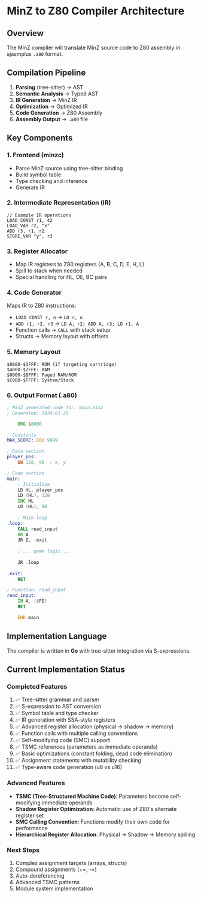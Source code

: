 # MinZ to Z80 Compiler Architecture

## Overview

The MinZ compiler will translate MinZ source code to Z80 assembly in sjasmplus `.a80` format.

## Compilation Pipeline

1. **Parsing** (tree-sitter) → AST
2. **Semantic Analysis** → Typed AST
3. **IR Generation** → MinZ IR
4. **Optimization** → Optimized IR
5. **Code Generation** → Z80 Assembly
6. **Assembly Output** → `.a80` file

## Key Components

### 1. Frontend (minzc)
- Parse MinZ source using tree-sitter binding
- Build symbol table
- Type checking and inference
- Generate IR

### 2. Intermediate Representation (IR)
```
// Example IR operations
LOAD_CONST r1, 42
LOAD_VAR r2, "x"
ADD r3, r1, r2
STORE_VAR "y", r3
```

### 3. Register Allocator
- Map IR registers to Z80 registers (A, B, C, D, E, H, L)
- Spill to stack when needed
- Special handling for HL, DE, BC pairs

### 4. Code Generator
Maps IR to Z80 instructions:
- `LOAD_CONST r, n` → `LD r, n`
- `ADD r1, r2, r3` → `LD A, r2; ADD A, r3; LD r1, A`
- Function calls → `CALL` with stack setup
- Structs → Memory layout with offsets

### 5. Memory Layout
```
$0000-$3FFF: ROM (if targeting cartridge)
$4000-$7FFF: RAM
$8000-$BFFF: Paged RAM/ROM
$C000-$FFFF: System/Stack
```

### 6. Output Format (.a80)
```asm
; MinZ generated code for: main.minz
; Generated: 2024-01-20

    ORG $8000

; Constants
MAX_SCORE: EQU 9999

; Data section
player_pos:
    DW 128, 96  ; x, y

; Code section
main:
    ; Initialize
    LD HL, player_pos
    LD (HL), 128
    INC HL
    LD (HL), 96
    
    ; Main loop
.loop:
    CALL read_input
    OR A
    JR Z, .exit
    
    ; ... game logic ...
    
    JR .loop
    
.exit:
    RET

; Function: read_input
read_input:
    IN A, ($FE)
    RET

    END main
```

## Implementation Language

The compiler is written in **Go** with tree-sitter integration via S-expressions.

## Current Implementation Status

### Completed Features
1. ✅ Tree-sitter grammar and parser
2. ✅ S-expression to AST conversion
3. ✅ Symbol table and type checker
4. ✅ IR generation with SSA-style registers
5. ✅ Advanced register allocation (physical → shadow → memory)
6. ✅ Function calls with multiple calling conventions
7. ✅ Self-modifying code (SMC) support
8. ✅ TSMC references (parameters as immediate operands)
9. ✅ Basic optimizations (constant folding, dead code elimination)
10. ✅ Assignment statements with mutability checking
11. ✅ Type-aware code generation (u8 vs u16)

### Advanced Features
- **TSMC (Tree-Structured Machine Code)**: Parameters become self-modifying immediate operands
- **Shadow Register Optimization**: Automatic use of Z80's alternate register set
- **SMC Calling Convention**: Functions modify their own code for performance
- **Hierarchical Register Allocation**: Physical → Shadow → Memory spilling

### Next Steps
1. Complex assignment targets (arrays, structs)
2. Compound assignments (+=, -=)
3. Auto-dereferencing
4. Advanced TSMC patterns
5. Module system implementation